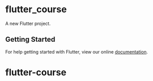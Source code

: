 # flutter_course

A new Flutter project.

## Getting Started

For help getting started with Flutter, view our online
[documentation](https://flutter.io/).
# flutter-course
